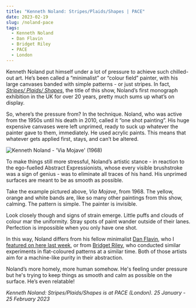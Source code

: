 ```yaml
---
title: "Kenneth Noland: Stripes/Plaids/Shapes | PACE"
date: 2023-02-19
slug: /noland-pace
tags:
  - Kenneth Noland
  - Dan Flavin
  - Bridget Riley
  - PACE
  - London
---
```


Kenneth Noland put himself under a lot of pressure to achieve such chilled-out art. He’s been called a “minimalist” or “colour field” painter, with his large canvases banded with simple patterns - or just stripes. In fact, [*Stripes/ Plaids/ Shapes*](https://www.pacegallery.com/exhibitions/kenneth-noland-stripes-plaids-shapes/), the title of this show, Noland’s first monograph exhibition in the UK for over 20 years, pretty much sums up what’s on display.

So, where’s the pressure from? In the technique. Noland, who was active from the 1950s until his death in 2010, called it “one shot painting”. His huge expensive canvases were left unprimed, ready to suck up whatever the painter gave to them, immediately. He used acrylic paints. This means that whatever gets applied first, stays, and can’t be altered.

![Kenneth Noland - 'Via Mojave' (1968)](/noland-pace-1.jpg)

To make things still more stressful, Noland’s artistic stance - in reaction to the ego-fuelled Abstract Expressionists, whose every visible brushstroke was a sign of genius - was to eliminate all traces of his hand. His unprimed surfaces are meant to be as smooth as possible.

Take the example pictured above, *Via Mojave*, from 1968. The yellow, orange and white bands are, like so many other paintings from this show, calming. The pattern is simple. The painter is invisible.

Look closely though and signs of strain emerge. Little puffs and clouds of colour mar the uniformity. Stray spots of paint wander outside of their lanes. Perfection is impossible when you only have one shot.

In this way, Noland differs from his fellow minimalist [Dan Flavin](/tags/dan-flavin), who I [featured on here last week](/flavin-zwirner), or from [Bridget Riley](/tags/dan-flavin), who conducted similar experiments in flat-coloured patterns at a similar time. Both of those artists aim for a machine-like purity in their abstraction.

Noland’s more homely, more human somehow. He's feeling under pressure but he's trying to keep things as smooth and calm as possible on the surface. He’s even relatable!

*Kenneth Noland: Stripes/Plaids/Shapes is at PACE (London). 25 January - 25 February 2023*
